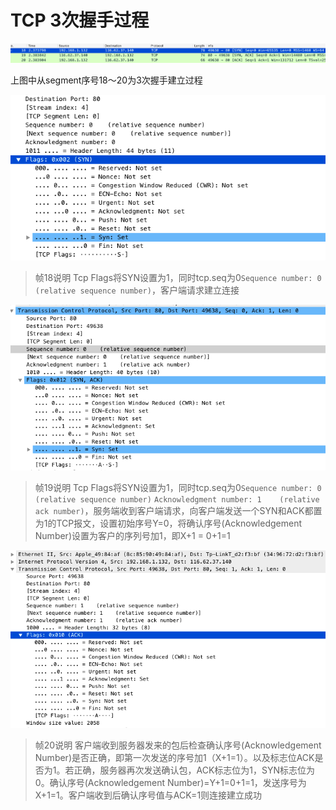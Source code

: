 # TCP 3次握手过程
<img src="handshark.png" width="1000px" />

上图中从segment序号18～20为3次握手建立过程

<img src="seq0syn1.png" width="600px" />

>帧18说明
Tcp Flags将SYN设置为1，同时tcp.seq为0`Sequence number: 0    (relative sequence number)`，客户端请求建立连接

<img src="an1syn1seq0.png" width="600px" />

>帧19说明
Tcp Flags将SYN设置为1，同时tcp.seq为0`Sequence number: 0    (relative sequence number)`
`Acknowledgment number: 1    (relative ack number)`，服务端收到客户端请求，向客户端发送一个SYN和ACK都置为1的TCP报文，设置初始序号Y=0，将确认序号(Acknowledgement Number)设置为客户的序列号加1，即X+1 = 0+1=1

<img src="syn1ack1seq1.png" width="600px" />

>帧20说明
客户端收到服务器发来的包后检查确认序号(Acknowledgement Number)是否正确，即第一次发送的序号加1（X+1=1）。以及标志位ACK是否为1。若正确，服务器再次发送确认包，ACK标志位为1，SYN标志位为0。确认序号(Acknowledgement Number)=Y+1=0+1=1，发送序号为X+1=1。客户端收到后确认序号值与ACK=1则连接建立成功